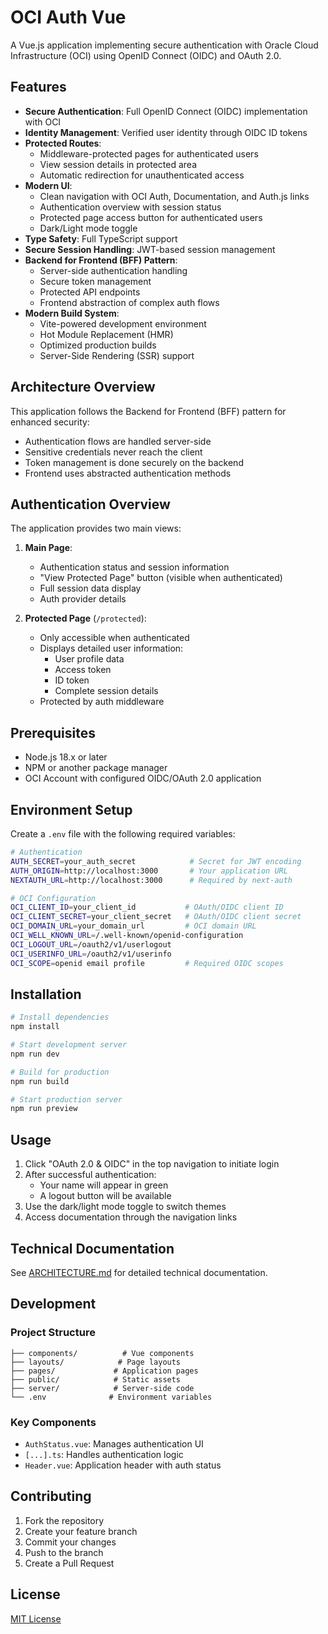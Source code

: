 # OCI Auth Vue

A Vue.js application implementing secure authentication with Oracle Cloud Infrastructure (OCI) using OpenID Connect (OIDC) and OAuth 2.0.

## Features

- **Secure Authentication**: Full OpenID Connect (OIDC) implementation with OCI
- **Identity Management**: Verified user identity through OIDC ID tokens
- **Protected Routes**: 
  - Middleware-protected pages for authenticated users
  - View session details in protected area
  - Automatic redirection for unauthenticated access
- **Modern UI**: 
  - Clean navigation with OCI Auth, Documentation, and Auth.js links
  - Authentication overview with session status
  - Protected page access button for authenticated users
  - Dark/Light mode toggle
- **Type Safety**: Full TypeScript support
- **Secure Session Handling**: JWT-based session management
- **Backend for Frontend (BFF) Pattern**:
  - Server-side authentication handling
  - Secure token management
  - Protected API endpoints
  - Frontend abstraction of complex auth flows
- **Modern Build System**:
  - Vite-powered development environment
  - Hot Module Replacement (HMR)
  - Optimized production builds
  - Server-Side Rendering (SSR) support

## Architecture Overview

This application follows the Backend for Frontend (BFF) pattern for enhanced security:
- Authentication flows are handled server-side
- Sensitive credentials never reach the client
- Token management is done securely on the backend
- Frontend uses abstracted authentication methods

## Authentication Overview

The application provides two main views:

1. **Main Page**:
   - Authentication status and session information
   - "View Protected Page" button (visible when authenticated)
   - Full session data display
   - Auth provider details

2. **Protected Page** (`/protected`):
   - Only accessible when authenticated
   - Displays detailed user information:
     - User profile data
     - Access token
     - ID token
     - Complete session details
   - Protected by auth middleware

## Prerequisites

- Node.js 18.x or later
- NPM or another package manager
- OCI Account with configured OIDC/OAuth 2.0 application

## Environment Setup

Create a `.env` file with the following required variables:

```bash
# Authentication
AUTH_SECRET=your_auth_secret            # Secret for JWT encoding
AUTH_ORIGIN=http://localhost:3000       # Your application URL
NEXTAUTH_URL=http://localhost:3000      # Required by next-auth

# OCI Configuration
OCI_CLIENT_ID=your_client_id           # OAuth/OIDC client ID
OCI_CLIENT_SECRET=your_client_secret   # OAuth/OIDC client secret
OCI_DOMAIN_URL=your_domain_url         # OCI domain URL
OCI_WELL_KNOWN_URL=/.well-known/openid-configuration
OCI_LOGOUT_URL=/oauth2/v1/userlogout
OCI_USERINFO_URL=/oauth2/v1/userinfo
OCI_SCOPE=openid email profile         # Required OIDC scopes
```

## Installation

```bash
# Install dependencies
npm install

# Start development server
npm run dev

# Build for production
npm run build

# Start production server
npm run preview
```

## Usage

1. Click "OAuth 2.0 & OIDC" in the top navigation to initiate login
2. After successful authentication:
   - Your name will appear in green
   - A logout button will be available
3. Use the dark/light mode toggle to switch themes
4. Access documentation through the navigation links

## Technical Documentation

See [ARCHITECTURE.md](./ARCHITECTURE.md) for detailed technical documentation.

## Development

### Project Structure
```
├── components/          # Vue components
├── layouts/            # Page layouts
├── pages/             # Application pages
├── public/            # Static assets
├── server/            # Server-side code
└── .env              # Environment variables
```

### Key Components

- `AuthStatus.vue`: Manages authentication UI
- `[...].ts`: Handles authentication logic
- `Header.vue`: Application header with auth status

## Contributing

1. Fork the repository
2. Create your feature branch
3. Commit your changes
4. Push to the branch
5. Create a Pull Request

## License

[MIT License](LICENSE)
